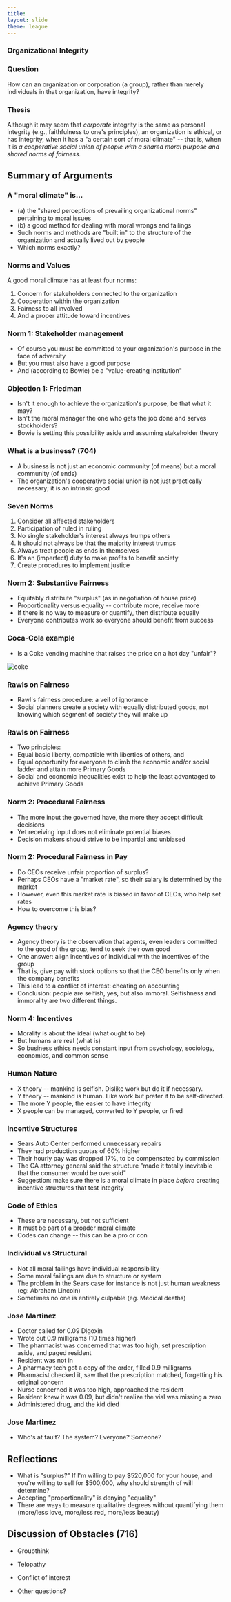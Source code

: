 ```yaml
---
title: 
layout: slide
theme: league
---
```


<section data-background="http://www.keithbuhler.com/images/background-lexington.svg" ><!--Intro slide begin-->
<section data-markdown><!--Intro slide begin-->



# Organizational Integrity



</section> <!--Intro slide end-->
<section data-markdown>  <!--Slide Beginning-->


### Question

How can an organization or corporation (a group), rather than merely individuals in that organization, have integrity? 

</section><section data-markdown>

### Thesis


Although it may seem that _corporate_ integrity is the same as personal integrity (e.g., faithfulness to one's principles), an organization is ethical, or has integrity, when it has a "a certain sort of moral climate" -- that is, when it is _a cooperative social union of people with a shared moral purpose and shared norms of fairness._


</section><section data-markdown>

## Summary of Arguments

### A "moral climate" is...

- (a) the "shared perceptions of prevailing organizational norms" pertaining to moral issues
- (b) a good method for dealing with moral wrongs and failings
- Such norms and methods are "built in" to the structure of the organization and actually lived out by people
- Which norms exactly? 


</section><section data-markdown>

### Norms and Values

A good moral climate has at least four norms: 

1. Concern for stakeholders connected to the organization
2. Cooperation within the organization
3. Fairness to all involved
4. And a proper attitude toward incentives


</section><section data-markdown>

### Norm 1: Stakeholder management

- Of course you must be committed to your organization's purpose in the face of adversity
- But you must also have a good purpose
- And (according to Bowie) be a "value-creating institution"

</section><section data-markdown>

### Objection 1: Friedman

- Isn't it enough to achieve the organization's purpose, be that what it may?
- Isn't the moral manager the one who gets the job done and serves stockholders? 
- Bowie is setting this possibility aside and assuming stakeholder theory

</section><section data-markdown>

### What is a business? (704)

- A business is not just an economic community (of means) but a moral community (of ends)
- The organization's cooperative social union is not just practically necessary; it is an intrinsic good

</section><section data-markdown>

### Seven Norms

1. Consider all affected stakeholders
2. Participation of ruled in ruling
3. No single stakeholder's interest always trumps others
4. It should not always be that the majority interest trumps 
5. Always treat people as ends in themselves
6. It's an (imperfect) duty to make profits to benefit society
7. Create procedures to implement justice

</section><section data-markdown>

### Norm 2: Substantive Fairness

- Equitably distribute "surplus" (as in negotiation of house price)
- Proportionality versus equality -- contribute more, receive more
- If there is no way to measure or quantify, then distribute equally
- Everyone contributes work so everyone should benefit from success

</section><section data-markdown>

### Coca-Cola example

- Is a Coke vending machine that raises the price on a hot day "unfair"? 

![coke](https://s3-us-west-1.amazonaws.com/img.coca-colafemsa.com/assets/images/es/carreras/1-2-3.jpg)

</section><section data-markdown>

### Rawls on Fairness

- Rawl's fairness procedure: a veil of ignorance
- Social planners create a society with equally distributed goods, not knowing which segment of society they will make up


</section><section data-markdown>

### Rawls on Fairness
- Two principles: 
- Equal basic liberty, compatible with liberties of others, and
- Equal opportunity for everyone to climb the economic and/or social ladder and attain more Primary Goods
- Social and economic inequalities exist to help the least advantaged to achieve Primary Goods

</section><section data-markdown>

### Norm 2: Procedural Fairness


- The more input the governed have, the more they accept difficult decisions
- Yet receiving input does not eliminate potential biases
- Decision makers should strive to be impartial and unbiased

</section><section data-markdown>

### Norm 2: Procedural Fairness in Pay

- Do CEOs receive unfair proportion of surplus?
- Perhaps CEOs have a "market rate", so their salary is determined by the market
- However, even this market rate is biased in favor of CEOs, who help set rates
- How to overcome this bias?

</section><section data-markdown>

### Agency theory
- Agency theory is the observation that agents, even leaders committed to the good of the group, tend to seek their own good
- One answer: align incentives of individual with the incentives of the group
- That is, give pay with stock options so that the CEO benefits only when the company benefits
- This lead to a conflict of interest: cheating on accounting
- Conclusion: people are selfish, yes, but also immoral. Selfishness and immorality are two different things. 



</section><section data-markdown>

### Norm 4: Incentives

- Morality is about the ideal (what ought to be)
- But humans are real (what is)
- So business ethics needs constant input from psychology, sociology, economics, and common sense 


</section><section data-markdown>

### Human Nature

- X theory -- mankind is selfish. Dislike work but do it if necessary. 
- Y theory -- mankind is human. Like work but prefer it to be self-directed. 
- The more Y people, the easier to have integrity
- X people can be managed, converted to Y people, or fired

</section><section data-markdown>

### Incentive Structures

- Sears Auto Center performed unnecessary repairs
- They had production quotas of 60% higher
- Their hourly pay was dropped 17%, to be compensated by commission
- The CA attorney general said the structure "made it totally inevitable that the consumer would be oversold"
- Suggestion: make sure there is a moral climate in place _before_ creating incentive structures that test integrity


</section><section data-markdown>

### Code of Ethics

- These are necessary, but not sufficient
- It must be part of a broader moral climate
- Codes can change -- this can be a pro or con


</section><section data-markdown>

### Individual vs Structural

- Not all moral failings have individual responsibility
- Some moral failings are due to structure or system
- The problem in the Sears case for instance is not just human weakness (eg: Abraham Lincoln)
- Sometimes no one is entirely culpable (eg. Medical deaths)

</section><section data-markdown>


### Jose Martinez

- Doctor called for 0.09 Digoxin
- Wrote out 0.9 milligrams (10 times higher)
- The pharmacist was concerned that was too high, set prescription aside, and paged resident
- Resident was not in
- A pharmacy tech got a copy of the order, filled 0.9 milligrams
- Pharmacist checked it, saw that the prescription matched, forgetting his original concern
- Nurse concerned it was too high, approached the resident
- Resident knew it was 0.09, but didn't realize the vial was missing a zero
- Administered drug, and the kid died

</section><section data-markdown>


### Jose Martinez

- Who's at fault? The system? Everyone? Someone?

</section><section data-markdown>



## Reflections

- What is "surplus?" If I'm willing to pay $520,000 for your house, and you're willing to sell for $500,000, why should strength of will determine?
- Accepting "proportionality" is denying "equality"
- There are ways to measure qualitative degrees without quantifying them (more/less love, more/less red, more/less beauty)

</section><section data-markdown>

## Discussion of Obstacles (716)

- Groupthink 
- Telopathy
- Conflict of interest

- Other questions?


</section>
</section> <!--Intro slide end-->
